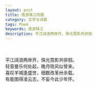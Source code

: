 ```yaml
---
layout: post
title: 夜游珠江所题
category: 文学与诗歌
tags: Poem
keywords: 夜游珠江
description: 平江阔浪两岸开，珠光霓影共徘徊
---
```


<br>
<br>
平江阔浪两岸开，珠光霓影共徘徊。<br>
轻音曼乐何处起，晚月晓风似曾来。<br>
喜叹羊城逢盛世，细数改革卅余载。<br>
有能图得凌云志，不妄今此少年怀。<br>

